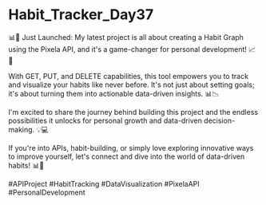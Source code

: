 # Habit_Tracker_Day37
📊🚀 Just Launched: My latest project is all about creating a Habit Graph using the Pixela API, and it's a game-changer for personal development! 📈💪

With GET, PUT, and DELETE capabilities, this tool empowers you to track and visualize your habits like never before.
It's not just about setting goals; it's about turning them into actionable data-driven insights. 📊📉

I'm excited to share the journey behind building this project and the endless possibilities it unlocks for personal growth and data-driven decision-making. 💡💻

If you're into APIs, habit-building, or simply love exploring innovative ways to improve yourself, let's connect and dive into the world of data-driven habits! 📊🔗

#APIProject #HabitTracking #DataVisualization #PixelaAPI #PersonalDevelopment
